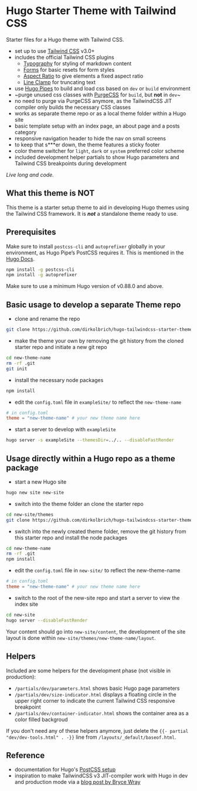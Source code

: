 # Hugo Starter Theme with Tailwind CSS

Starter files for a Hugo theme with Tailwind CSS.

- set up to use [Tailwind CSS](https://tailwindcss.com) v3.0+
- includes the official Tailwind CSS plugins
  - [Typography](https://tailwindcss.com/docs/typography-plugin) for styling of markdown content
  - [Forms](https://github.com/tailwindlabs/tailwindcss-forms) for basic resets for form styles
  - [Aspect Ratio](https://github.com/tailwindlabs/tailwindcss-aspect-ratio) to give elements a fixed aspect ratio
  - [Line Clamp](https://github.com/tailwindlabs/tailwindcss-line-clamp) for truncating text
- use [Hugo Pipes](https://gohugo.io/hugo-pipes/) to build and load css based on `dev` or `build` environment
- ~purge unused css classes with [PurgeCSS](https://www.purgecss.com) for `build`, but __not__ in `dev`~
- no need to purge via PurgeCSS anymore, as the TailwindCSS JIT compiler only builds the necessary CSS classes
- works as separate theme repo or as a local theme folder within a Hugo site
- basic template setup with an index page, an about page and a posts category
- responsive navigation header to hide the nav on small screens
- to keep that s***er down, the theme features a sticky footer
- color theme switcher for `light`, `dark` or `system` preferred color scheme
- included development helper partials to show Hugo parameters and Tailwind CSS breakpoints during development

_Live long and code._

## What this theme is NOT

This theme is a starter setup theme to aid in developing Hugo themes using the Tailwind CSS framework. It is ***not*** a standalone theme ready to use.

## Prerequisites

Make sure to install `postcss-cli` and `autoprefixer` globally in your environment, as Hugo Pipe’s PostCSS requires it. This is mentioned in the [Hugo Docs](https://gohugo.io/hugo-pipes/postcss/).

```bash
npm install -g postcss-cli
npm install -g autoprefixer
```

Make sure to use a minimum Hugo version of v0.88.0 and above.

## Basic usage to develop a separate Theme repo

- clone and rename the repo

```bash
git clone https://github.com/dirkolbrich/hugo-tailwindcss-starter-theme new-theme-name
```

- make the theme your own by removing the git history from the cloned starter repo and initiate a new git repo

```bash
cd new-theme-name
rm -rf .git
git init
```

- install the necessary node packages

```bash
npm install
```

- edit the `config.toml` file in `exampleSite/` to reflect the `new-theme-name`

```toml
# in config.toml
theme = "new-theme-name" # your new theme name here
```

- start a server to develop with `exampleSite`

```bash
hugo server -s exampleSite --themesDir=../.. --disableFastRender
```

## Usage directly within a Hugo repo as a theme package

- start a new Hugo site

```bash
hugo new site new-site
```

- switch into the theme folder an clone the starter repo

```bash
cd new-site/themes
git clone https://github.com/dirkolbrich/hugo-tailwindcss-starter-theme new-theme-name
```

- switch into the newly created theme folder, remove the git history from this starter repo and install the node packages

```bash
cd new-theme-name
rm -rf .git
npm install
```

- edit the `config.toml` file in `new-site/` to reflect the new-theme-name

```toml
# in config.toml
theme = "new-theme-name" # your new theme name here
```

- switch to the root of the new-site repo and start a server to view the index site

```bash
cd new-site
hugo server --disableFastRender
```

Your content should go into `new-site/content`, the development of the site layout is done within `new-site/themes/new-theme-name/layout`.

## Helpers

Included are some helpers for the development phase (not visible in production):

- `/partials/dev/parameters.html` shows basic Hugo page parameters
- `/partials/dev/size-indicator.html` displays a floating circle in the upper right corner to indicate the current Tailwind CSS responsive breakpoint
- `/partials/dev/container-indicator.html` shows the container area as a color filled backgroud

If you don't need any of these helpers anymore, just delete the `{{- partial "dev/dev-tools.html" . -}}` line from `/layouts/_default/baseof.html`.

## Reference

- documentation for Hugo's [PostCSS setup](https://gohugo.io/hugo-pipes/postprocess/)
- inspiration to make TailwindCSS v3 JIT-compiler work with Hugo in dev and production mode via a [blog post by Bryce Wray](https://www.brycewray.com/posts/2022/03/making-tailwind-jit-work-hugo-version-3-edition/)
